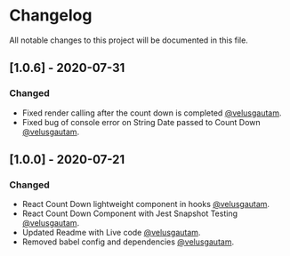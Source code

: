 # Changelog

All notable changes to this project will be documented in this file.

## [1.0.6] - 2020-07-31

### Changed

- Fixed render calling after the count down is completed [@velusgautam](https://github.com/velusgautam).
- Fixed bug of console error on String Date passed to Count Down [@velusgautam](https://github.com/velusgautam).

## [1.0.0] - 2020-07-21

### Changed

- React Count Down lightweight component in hooks [@velusgautam](https://github.com/velusgautam).
- React Count Down Component with Jest Snapshot Testing [@velusgautam](https://github.com/velusgautam).
- Updated Readme with Live code [@velusgautam](https://github.com/velusgautam).
- Removed babel config and dependencies [@velusgautam](https://github.com/velusgautam).
